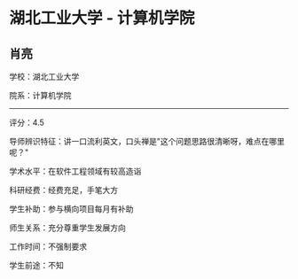 # 湖北工业大学 - 计算机学院

## 肖亮

学校：湖北工业大学

院系：计算机学院

* * *

评分：4.5

导师辨识特征：讲一口流利英文，口头禅是&quot;这个问题思路很清晰呀，难点在哪里呢？&quot;

学术水平：在软件工程领域有较高造诣

科研经费：经费充足，手笔大方

学生补助：参与横向项目每月有补助

师生关系：充分尊重学生发展方向

工作时间：不强制要求

学生前途：不知